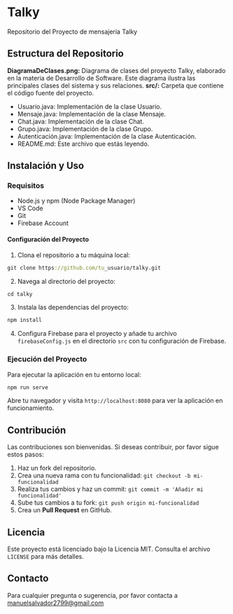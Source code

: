 # Talky
Repositorio del Proyecto de mensajería Talky

## Estructura del Repositorio
**DiagramaDeClases.png:** Diagrama de clases del proyecto Talky, elaborado en la materia de Desarrollo de Software. Este diagrama ilustra las principales clases del sistema y sus relaciones.
**src/:** Carpeta que contiene el código fuente del proyecto.
* Usuario.java: Implementación de la clase Usuario.
* Mensaje.java: Implementación de la clase Mensaje.
* Chat.java: Implementación de la clase Chat.
* Grupo.java: Implementación de la clase Grupo.
* Autenticación.java: Implementación de la clase Autenticación.
* README.md: Este archivo que estás leyendo.

## Instalación y Uso
### Requisitos
* Node.js y npm (Node Package Manager)
* VS Code
* Git
* Firebase Account

#### Configuración del Proyecto
1. Clona el repositorio a tu máquina local:
```clojure
git clone https://github.com/tu_usuario/talky.git
```
2. Navega al directorio del proyecto:

```clojure
cd talky
```

3. Instala las dependencias del proyecto:

```clojure
npm install
```

4. Configura Firebase para el proyecto y añade tu archivo `firebaseConfig.js` en el directorio `src` con tu configuración de Firebase.

### Ejecución del Proyecto
Para ejecutar la aplicación en tu entorno local:

```clojure
npm run serve
```

Abre tu navegador y visita `http://localhost:8080` para ver la aplicación en funcionamiento.

## Contribución
Las contribuciones son bienvenidas. Si deseas contribuir, por favor sigue estos pasos:

1. Haz un fork del repositorio.
2. Crea una nueva rama con tu funcionalidad: `git checkout -b mi-funcionalidad`
3. Realiza tus cambios y haz un commit: `git commit -m 'Añadir mi funcionalidad'`
4. Sube tus cambios a tu fork: `git push origin mi-funcionalidad`
5. Crea un **Pull Request** en GitHub.

## Licencia
Este proyecto está licenciado bajo la Licencia MIT. Consulta el archivo `LICENSE` para más detalles.

## Contacto
Para cualquier pregunta o sugerencia, por favor contacta a manuelsalvador2799@gmail.com
